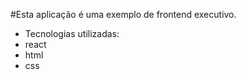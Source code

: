 #Esta aplicação é uma exemplo de frontend executivo.

- Tecnologias utilizadas:
 - react
 - html
 - css

